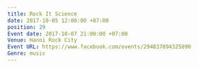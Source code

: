 ```yaml
---
title: Rock It Science
date: 2017-10-05 12:00:00 +07:00
position: 29
Event date: 2017-10-07 21:00:00 +07:00
Venue: Hanoi Rock City
Event URL: https://www.facebook.com/events/294837894325890
Genre: music
---
```


